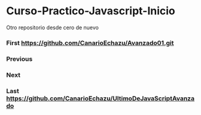# Curso-Practico-Javascript-Inicio
Otro repositorio desde cero de nuevo
### First https://github.com/CanarioEchazu/Avanzado01.git
### Previous 
### Next
### Last https://github.com/CanarioEchazu/UltimoDeJavaScriptAvanzado
